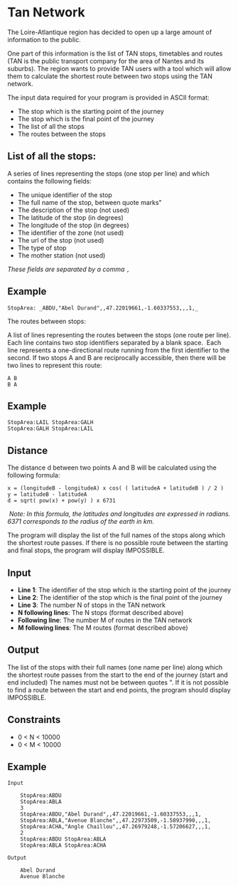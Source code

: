 # Tan Network

The Loire-Atlantique region has decided to open up a large amount of information to the public.

One part of this information is the list of TAN stops, timetables and routes (TAN is the public transport company for the area of Nantes and its suburbs). The region wants to provide TAN users with a tool which will allow them to calculate the shortest route between two stops using the TAN network.

The input data required for your program is provided in ASCII format:

* The stop which is the starting point of the journey
* The stop which is the final point of the journey
* The list of all the stops
* The routes between the stops

## List of all the stops:

A series of lines representing the stops (one stop per line) and which contains the following fields:

* The unique identifier of the stop
* The full name of the stop, between quote marks"
* The description of the stop (not used)
* The latitude of the stop (in degrees)
* The longitude of the stop (in degrees)
* The identifier of the zone (not used)
* The url of the stop (not used)
* The type of stop
* The mother station (not used)

_These fields are separated by a comma_ ``,``

## Example

    StopArea: _ABDU,"Abel Durand",,47.22019661,-1.60337553,,,1,_

The routes between stops:

A list of lines representing the routes between the stops (one route per line). Each line contains two stop identifiers separated by a blank space.
​
Each line represents a one-directional route running from the first identifier to the second. If two stops A and B are reciprocally accessible, then there will be two lines to represent this route:

    A B
    B A

## Example

    StopArea:LAIL StopArea:GALH
    StopArea:GALH StopArea:LAIL

## Distance

The distance d between two points A and B will be calculated using the following formula:

    x = (longitudeB - longitudeA) x cos( ( latitudeA + latitudeB ) / 2 )
    y = latitudeB - latitudeA
    d = sqrt( pow(x) + pow(y) ) x 6731
​
_Note: In this formula, the latitudes and longitudes are expressed in radians. 6371 corresponds to the radius of the earth in km._

The program will display the list of the full names of the stops along which the shortest route passes. If there is no possible route between the starting and final stops, the program will display IMPOSSIBLE.

## Input

* **Line 1**: The identifier of the stop which is the starting point of the journey
* **Line 2**: The identifier of the stop which is the final point of the journey
* **Line 3**: The number N of stops in the TAN network
* **N following lines**: The N stops (format described above)
* **Following line**: The number M of routes in the TAN network
* **M following lines**: The M routes (format described above)

## Output

The list of the stops with their full names (one name per line) along which the shortest route passes from the start to the end of the journey (start and end included) The names must not be between quotes ".
If it is not possible to find a route between the start and end points, the program should display IMPOSSIBLE.

## Constraints

* 0 < N < 10000
* 0 < M < 10000

## Example

    Input

        StopArea:ABDU
        StopArea:ABLA
        3
        StopArea:ABDU,"Abel Durand",,47.22019661,-1.60337553,,,1,
        StopArea:ABLA,"Avenue Blanche",,47.22973509,-1.58937990,,,1,
        StopArea:ACHA,"Angle Chaillou",,47.26979248,-1.57206627,,,1,
        2
        StopArea:ABDU StopArea:ABLA
        StopArea:ABLA StopArea:ACHA

    Output

        Abel Durand
        Avenue Blanche
